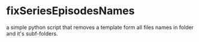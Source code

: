 # fixSeriesEpisodesNames
a simple python script that removes a template form all files names in folder and it's subf-folders.
